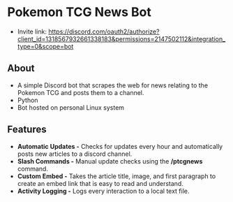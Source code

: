 # Pokemon TCG News Bot

- Invite link: https://discord.com/oauth2/authorize?client_id=1318567932661338183&permissions=2147502112&integration_type=0&scope=bot

## About

- A simple Discord bot that scrapes the web for news relating to the Pokemon TCG and posts them to a channel.
- Python
- Bot hosted on personal Linux system

## Features

- **Automatic Updates -** Checks for updates every hour and automatically posts new articles to a discord channel.
- **Slash Commands -** Manual update checks using the **/ptcgnews** command.
- **Custom Embed -** Takes the article title, image, and first paragraph to create an embed link that is easy to read and understand.
- **Activity Logging -** Logs every interaction to a local text file.
